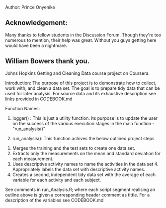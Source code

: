 Author: Prince Onyenike

Acknowledgement:
--------------------------------------------------------------
Many thanks to fellow students in the Discussion Forum.
Though they're too numerous to mention, their help was great.
Without you guys getting here would have been a nightmare.

William Bowers thank you.
--------------------------------------------------------------

Johns Hopkins Getting and Cleaning Data course project on Coursera.

Introduction:
The purpose of this project is to demonstrate how to collect, work with, and clean a data set. 
The goal is to prepare tidy data that can be used for later analysis.
For source data and its exhaustive description see links provided in CODEBOOK.md


Function Names:
1) logger() : This is just a utility function. Its purpose is to update the user on the success of 
the various execution stages in the main function - "run_analysis()"

2) run_analysis(): This function achives the below outlined project steps
 
  1. Merges the training and the test sets to create one data set.
  2. Extracts only the measurements on the mean and standard deviation for each measurement. 
  3. Uses descriptive activity names to name the activities in the data set 4. Appropriately labels the data set with descriptive activity names. 
  5. Creates a second, independent tidy data set with the average of each variable for each activity and each subject.

See comments in run_Analysis.R; where each script segment realising an outline above is given a corresponding header comment as tittle.
For a description of the variables see CODEBOOK.md 

